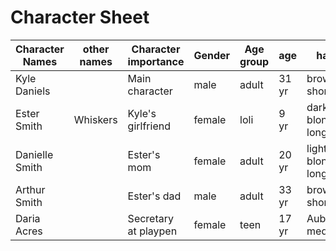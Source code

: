 # Character Sheet 
|Character Names|other names|Character importance |Gender |Age group|age    |hair             |breast size   |penis size |Description
|---------------|-----------|---------------------|-------|---------|-------|-----------------|--------------|-----------|---------
|Kyle Daniels   |           |Main character       | male  | adult   | 31 yr |brown short      |NA            |Large 7"   |average build
|Ester Smith    | Whiskers  |Kyle's girlfriend    | female| loli    |  9 yr |dark blond long  |Budding breast|NA         |slender
|Danielle Smith |           |Ester's mom          | female| adult   | 20 yr |light blond long |large chest DD|NA         |Chubby 
|Arthur Smith   |           |Ester's dad          | male  | adult   | 33 yr |brown short      |NA            |Medium 6"  |average build
|Daria Acres    |           |Secretary at playpen | female| teen    | 17 yr |Auburn medium    |Medium, C cup |NA         |chubby